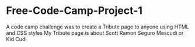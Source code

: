 # Free-Code-Camp-Project-1
A code camp challenge was to create a Tribute page to anyone using HTML and CSS styles
My Tribute page is about Scott Ramon Seguro Mescudi or Kid Cudi
